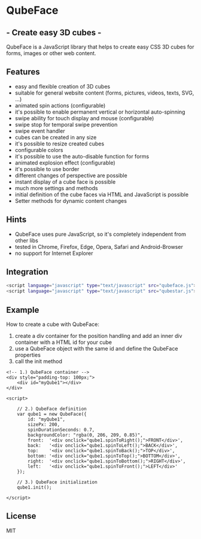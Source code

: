 # QubeFace

## - Create easy 3D cubes -

QubeFace is a JavaScript library that helps to create easy CSS 3D cubes for forms, images or other web content.

## Features
- easy and flexible creation of 3D cubes
- suitable for general website content (forms, pictures, videos, texts, SVG, ...)
- animated spin actions (configurable)
- it's possible to enable permanent vertical or horizontal auto-spinning
- swipe ability for touch display and mouse (configurable)
- swipe stop for temporal swipe prevention
- swipe event handler
- cubes can be created in any size
- it's possible to resize created cubes
- configurable colors
- it's possible to use the auto-disable function for forms
- animated explosion effect (configurable)
- it's possible to use border
- different changes of perspective are possible
- instant display of a cube face is possible 
- much more settings and methods
- initial definition of the cube faces via HTML and JavaScript is possible
- Setter methods for dynamic content changes


## Hints
- QubeFace uses pure JavaScript, so it's completely independent from other libs
- tested in Chrome, Firefox, Edge, Opera, Safari and Android-Browser
- no support for Internet Explorer

## Integration
```sh
<script language="javascript" type="text/javascript" src="qubeface.js"></script>
<script language="javascript" type="text/javascript" src="qubestar.js"></script> 
```

## Example
How to create a cube with QubeFace:
1. create a div container for the position handling and add an inner div container with a HTML id for your cube
2. use a QubeFace object with the same id and define the QubeFace properties
3. call the init method
```
<!-- 1.) QubeFace container -->
<div style="padding-top: 100px;">
	<div id="myQube1"></div>
</div>

<script>

	// 2.) QubeFace definition
	var qube1 = new QubeFace({
		id: "myQube1", 
		sizePx: 200, 
		spinDurationSeconds: 0.7,
		backgroundColor: "rgba(0, 206, 209, 0.85)",
		front:  '<div onclick="qube1.spinToRight();">FRONT</div>',
		back:   '<div onclick="qube1.spinToLeft();">BACK</div>',
		top:    '<div onclick="qube1.spinToBack();">TOP</div>',
		bottom: '<div onclick="qube1.spinToTop();">BOTTOM</div>',
		right:  '<div onclick="qube1.spinToBottom();">RIGHT</div>',
		left:   '<div onclick="qube1.spinToFront();">LEFT</div>'
	});
	
	// 3.) QubeFace initialization
	qube1.init();

</script>	
```


## License

MIT

